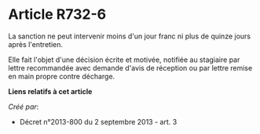 # Article R732-6

La sanction ne peut intervenir moins d'un jour franc ni plus de quinze jours après l'entretien.

Elle fait l'objet d'une décision écrite et motivée, notifiée au stagiaire par lettre recommandée avec demande d'avis de
réception ou par lettre remise en main propre contre décharge.

**Liens relatifs à cet article**

_Créé par_:

  - Décret n°2013-800 du 2 septembre 2013 - art. 3
